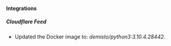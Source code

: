 #### Integrations
##### Cloudflare Feed
- Updated the Docker image to: *demisto/python3:3.10.4.28442*.
